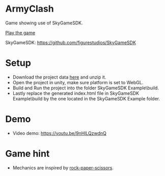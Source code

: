 # ArmyClash
Game showing use of SkyGameSDK.

[Play the game](https://000ee3lblfvligrgnfncod3hhsk7o40cgphgd90a44puga03mufat2o.siasky.net/)

SkyGameSDK: https://github.com/figurestudios/SkyGameSDK

# Setup
- Download the project data [here](https://siasky.net/CAB3lqjME_59Lx8PfhV3hU4QMZAGA3UNy1FFhzTODEcryA) and unzip it.
- Open the project in unity, make sure platform is set to WebGL.
- Build and Run the project into the folder SkyGameSDK Example\build.
- Lastly replace the generated index.html file in SkyGameSDK Example\build by the one located in the SkyGameSDK Example folder.

# Demo
- Video demo: https://youtu.be/9nHlLQzwdnQ

# Game hint
- Mechanics are inspired by [rock-paper-scissors](https://ibb.co/VSp2Xcq).
